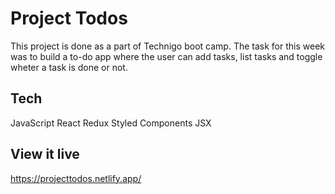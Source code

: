 # Project Todos
This project is done as a part of Technigo boot camp. The task for this week was to build a to-do app where the user can add tasks, list tasks and toggle wheter a task is done or not.

## Tech

JavaScript
React
Redux
Styled Components
JSX

## View it live
https://projecttodos.netlify.app/
